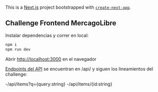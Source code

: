 This is a [Next.js](https://nextjs.org/) project bootstrapped with [`create-next-app`](https://github.com/vercel/next.js/tree/canary/packages/create-next-app).

## Challenge Frontend MercagoLibre

Instalar dependencias y correr en local:
```bash
npm i
npm run dev
```

Abrir [http://localhost:3000](http://localhost:3000) en el navegador


[Endpoints del API](https://nextjs.org/docs/api-routes/introduction) se encuentran en /api/ y siguen los lineamientos del challenge:

-/api/items?q={query:string}
-/api/items/{id:string}